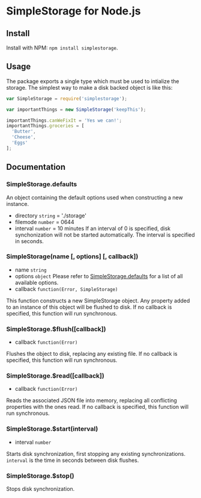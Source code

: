 SimpleStorage for Node.js
==========================

## Install

Install with NPM: `npm install simplestorage`.


## Usage

The package exports a single type which must be used to intialize the storage.
The simplest way to make a disk backed object is like this:

```js
var SimpleStorage = require('simplestorage');

var importantThings = new SimpleStorage('keepThis');

importantThings.canWeFixIt = 'Yes we can!';
importantThings.groceries = [
  'Butter',
  'Cheese',
  'Eggs'
];
```


## Documentation

### SimpleStorage.defaults

An object containing the default options used when constructing a new instance.

 *  directory `string` = './storage'
 *  filemode `number` = 0644
 *  interval `number` = 10 minutes
    If an interval of 0 is specified, disk synchonization will not be started automatically.
    The interval is specified in seconds.

### SimpleStorage(name \[, options\] \[, callback\])

 *  name `string`
 *  options `object`
    Please refer to [SimpleStorage.defaults](#simplestoragedefaults) for a list of all available options.
 *  callback `function(Error, SimpleStorage)`

This function constructs a new SimpleStorage object.
Any property added to an instance of this object will be flushed to disk.
If no callback is specified, this function will run synchronous.

### SimpleStorage.$flush(\[callback\])

 *  callback `function(Error)`

Flushes the object to disk, replacing any existing file.
If no callback is specified, this function will run synchronous.

### SimpleStorage.$read(\[callback\])

 *  callback `function(Error)`

Reads the associated JSON file into memory, replacing all conflicting properties with the ones read.
If no callback is specified, this function will run synchronous.

### SimpleStorage.$start(interval)

 *  interval `number`

Starts disk synchronization, first stopping any existing synchronizations.
`interval` is the time in seconds between disk flushes.

### SimpleStorage.$stop()

Stops disk synchronization.

